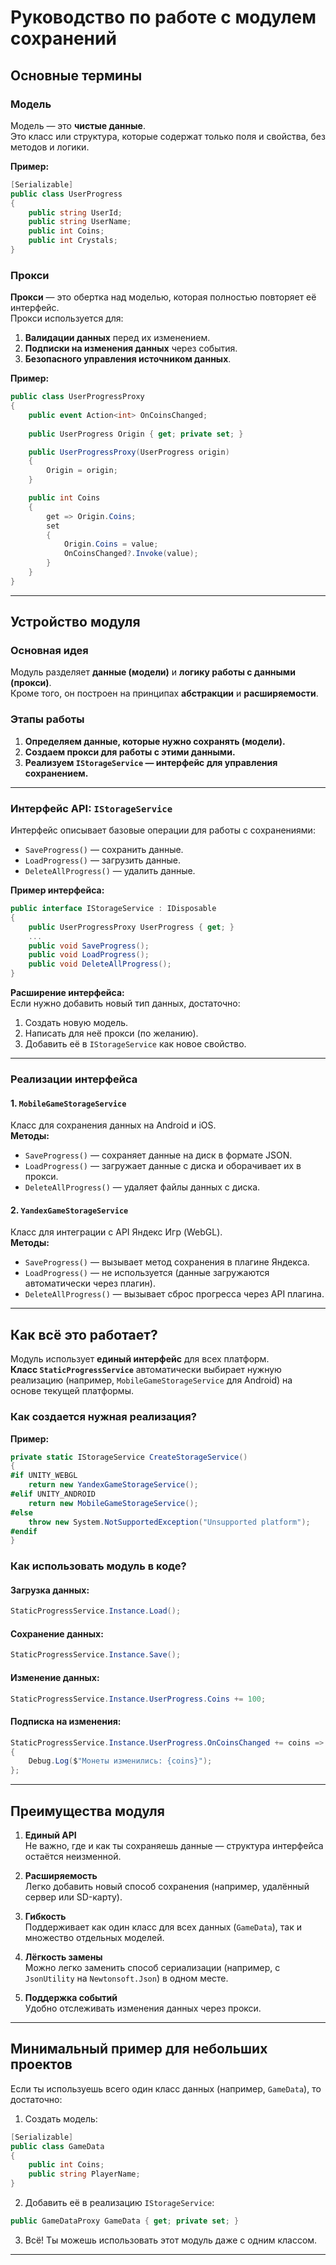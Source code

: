 # Руководство по работе с модулем сохранений

## Основные термины

### Модель
Модель — это **чистые данные**.  
Это класс или структура, которые содержат только поля и свойства, без методов и логики.

**Пример:**
```csharp
[Serializable]
public class UserProgress
{
    public string UserId;
    public string UserName;
    public int Coins;
    public int Crystals;
}
```

### Прокси
**Прокси** — это обертка над моделью, которая полностью повторяет её интерфейс.  
Прокси используется для:
1. **Валидации данных** перед их изменением.
2. **Подписки на изменения данных** через события.
3. **Безопасного управления источником данных**.

**Пример:**
```csharp
public class UserProgressProxy
{
    public event Action<int> OnCoinsChanged;
    
    public UserProgress Origin { get; private set; }

    public UserProgressProxy(UserProgress origin)
    {
        Origin = origin;
    }

    public int Coins
    {
        get => Origin.Coins;
        set
        {
            Origin.Coins = value;
            OnCoinsChanged?.Invoke(value);
        }
    }
}
```

---

## Устройство модуля

### Основная идея
Модуль разделяет **данные (модели)** и **логику работы с данными (прокси)**.  
Кроме того, он построен на принципах **абстракции** и **расширяемости**.

### Этапы работы
1. **Определяем данные, которые нужно сохранять (модели).**
2. **Создаем прокси для работы с этими данными.**
3. **Реализуем `IStorageService` — интерфейс для управления сохранением.**

---

### Интерфейс API: `IStorageService`
Интерфейс описывает базовые операции для работы с сохранениями:
- `SaveProgress()` — сохранить данные.
- `LoadProgress()` — загрузить данные.
- `DeleteAllProgress()` — удалить данные.

**Пример интерфейса:**
```csharp
public interface IStorageService : IDisposable
{
    public UserProgressProxy UserProgress { get; }
    ...
    public void SaveProgress();
    public void LoadProgress();
    public void DeleteAllProgress();
}
```

**Расширение интерфейса:**  
Если нужно добавить новый тип данных, достаточно:
1. Создать новую модель.
2. Написать для неё прокси (по желанию).
3. Добавить её в `IStorageService` как новое свойство.

---

### Реализации интерфейса

#### 1. `MobileGameStorageService`
Класс для сохранения данных на Android и iOS.  
**Методы:**
- `SaveProgress()` — сохраняет данные на диск в формате JSON.
- `LoadProgress()` — загружает данные с диска и оборачивает их в прокси.
- `DeleteAllProgress()` — удаляет файлы данных с диска.

#### 2. `YandexGameStorageService`
Класс для интеграции с API Яндекс Игр (WebGL).  
**Методы:**
- `SaveProgress()` — вызывает метод сохранения в плагине Яндекса.
- `LoadProgress()` — не используется (данные загружаются автоматически через плагин).
- `DeleteAllProgress()` — вызывает сброс прогресса через API плагина.

---

## Как всё это работает?

Модуль использует **единый интерфейс** для всех платформ.  
**Класс `StaticProgressService`** автоматически выбирает нужную реализацию (например, `MobileGameStorageService` для Android) на основе текущей платформы.

### Как создается нужная реализация?
**Пример:**
```csharp
private static IStorageService CreateStorageService()
{
#if UNITY_WEBGL
    return new YandexGameStorageService();
#elif UNITY_ANDROID
    return new MobileGameStorageService();
#else
    throw new System.NotSupportedException("Unsupported platform");
#endif
}
```

### Как использовать модуль в коде?
#### Загрузка данных:
```csharp
StaticProgressService.Instance.Load();
```

#### Сохранение данных:
```csharp
StaticProgressService.Instance.Save();
```

#### Изменение данных:
```csharp
StaticProgressService.Instance.UserProgress.Coins += 100;
```

#### Подписка на изменения:
```csharp
StaticProgressService.Instance.UserProgress.OnCoinsChanged += coins =>
{
    Debug.Log($"Монеты изменились: {coins}");
};
```

---

## Преимущества модуля

1. **Единый API**  
   Не важно, где и как ты сохраняешь данные — структура интерфейса остаётся неизменной.

2. **Расширяемость**  
   Легко добавить новый способ сохранения (например, удалённый сервер или SD-карту).

3. **Гибкость**  
   Поддерживает как один класс для всех данных (`GameData`), так и множество отдельных моделей.

4. **Лёгкость замены**  
   Можно легко заменить способ сериализации (например, с `JsonUtility` на `Newtonsoft.Json`) в одном месте.

5. **Поддержка событий**  
   Удобно отслеживать изменения данных через прокси.

---

## Минимальный пример для небольших проектов

Если ты используешь всего один класс данных (например, `GameData`), то достаточно:
1. Создать модель:
```csharp
[Serializable]
public class GameData
{
    public int Coins;
    public string PlayerName;
}
```

2. Добавить её в реализацию `IStorageService`:
```csharp
public GameDataProxy GameData { get; private set; }
```

3. Всё! Ты можешь использовать этот модуль даже с одним классом.

---
